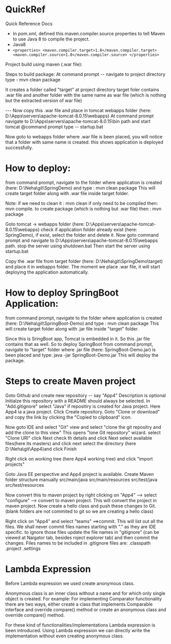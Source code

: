 # QuickRef
Quick Reference Docs
* In pom.xml, defined this maven.compiler.source properties to tell Maven to use Java 8 to compile the project.
* Java8
* ``
    <properties>
        <maven.compiler.target>1.8</maven.compiler.target>
        <maven.compiler.source>1.8</maven.compiler.source>
    </properties>
    ``

Project build using maven (.war file):

Steps to build package:
At command prompt -- navigate to project directory 
type - mvn clean package

It creates a folder called "target" at project directory 
target foler contains .war file and another folder with the same name as war file (which is nothing but the extracted version of war file)


--- Now copy this .war file and place in tomcat webapps folder (here: D:\Apps\servers\apache-tomcat-8.0.15\webapps)
At command prompt navigate to D:\Apps\servers\apache-tomcat-8.0.15\bin path
and start tomcat
@command prompt type -- startup.bat

Now goto to webapps folder where .war file is been placed, you will notice that a folder with same name is created.
this shows application is deployed successfully.

# How to deploy:
from command prompt, navigate to the folder where application is created (here: D:\Neha\git\SpringDemo)
and type : mvn clean package
This will create target folder along with .war file inside target folder.

Note: if we need to clean it : mvn clean
if only need to be compiled then: mvn compile.
to create package (which is nothing but .war file) then : mvn package

Goto tomcat -> webapps folder (here: D:\Apps\servers\apache-tomcat-8.0.15\webapps)
check if application folder already exist (here: SpringDemo), if exist, select the folder and delete it.
Now goto command prompt and navigate to D:\Apps\servers\apache-tomcat-8.0.15\webapps path.
stop the server using shutdown.bat
Then start the server using startup.bat

Copy the .war file from target folder (here: D:\Neha\git\SpringDemo\target) and place it in webapps folder.
The moment we place .war file, it will start deploying the application automatically.

# How to deploy SpringBoot Application:
from command prompt, navigate to the folder where application is created (here: D:\Neha\git\SpringBoot-Demo)
and type : mvn clean package
This will create target folder along with .jar file inside "target" folder.

Since this is SringBoot app, Tomcat is embedded in it. So this .jar file contains that as well.
So to deploy SpringBoot 
from command prompt, navigate to "target" folder where .jar file (here: SpringBoot-Demo.jar) is been placed and type: java -jar SpringBoot-Demo.jar
This will deploy the package.

# Steps to create Maven project
Goto Github and create new repository -- say "App4"
Description is optional
Initialze this repository with a README should always be selected.
In "Add.gitignore" select "Java" if repositiry is created for Java project. Here App4 ia a java project.
Click Create repository.
Goto "Clone or download" and copy the link by clicking the "Copied to clipboard" icon.

Now goto IDE and select "Git" view and select "clone the git repositry and add the clone to this view"
This opens "lone Git repository" wizard.
select "Clone URI"
click Next
check th details and click Next
select available files(here its masters) and click next
select the directory (here D:\Neha\git\App4)and click Finish

Right click on working tree (here App4 working tree) and click "import projects"

Goto Java EE perspective and App4 project is available.
Create Maven folder structure manually
src/main/java
src/main/resources
src/test/java
src/test/resources

Now convert this to maven project by right clicking on "App4" --> select "configure" --> convert to maven project.
This will convert the project in maven project.
Now create a hello class and push these changes to Git. (blank folders are not commited to git so we are creating a hello class)

Right click on "App4" and select "teams" ==>commit.
This will list out all the files. We shall never commit files names starting with "." as they are IDE specific.
to ignore those files update the file names in "gitignore" (can be viewed at Naigator tab, besides roject explorer tab) and then commit the changes.
Files names to be included in .gitignore files are:
.classpath
.project
.settings

# Lambda Expression
Before Lambda expression we used create anonymous class.

Anonymous class is an inner class without a name and for which only single object is created.
For example: For implementing Comparator functionality there are two ways, either create a class that implements Comparable interface and override compare() method or
create an anonymous class and override compare() method.


For these kind of functionalities/implementations Lambda expression is been introduced.
Using Lambda expression we can directly write the implementation without even creating anonymous class.
